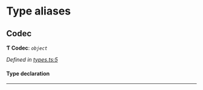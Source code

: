 

# Type aliases

<a id="codec"></a>

##  Codec

**Ƭ Codec**: *`object`*

*Defined in [types.ts:5](https://github.com/polkadot-js/common/blob/cd7f644/packages/trie-codec/src/types.ts#L5)*

#### Type declaration

___

